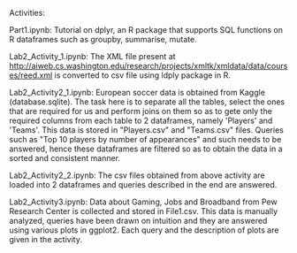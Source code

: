 Activities:

Part1.ipynb: Tutorial on dplyr, an R package that supports SQL functions on R dataframes such as groupby, summarise, mutate.

Lab2_Activity_1.ipynb: The XML file present at http://aiweb.cs.washington.edu/research/projects/xmltk/xmldata/data/courses/reed.xml is converted to csv file using ldply package in R.

Lab2_Activity2_1.ipynb: European soccer data is obtained from Kaggle (database.sqlite). The task here is to separate all the tables, select the ones that are required for us and perform joins on them so as to gete only the required columns from each table to 2 dataframes, namely 'Players' and 'Teams'. This data is stored in "Players.csv" and "Teams.csv" files. Queries such as "Top 10 players by number of appearances" and such needs to be answered, hence these dataframes are filtered so as to obtain the data in a sorted and consistent manner.

Lab2_Activity2_2.ipynb: The csv files obtained from above activity are loaded into 2 dataframes and queries described in the end are answered.

Lab2_Activity3.ipynb: Data about Gaming, Jobs and Broadband from Pew Research Center is collected and stored in File1.csv. This data is manually analyzed, queries have been drawn on intuition and they are answered using various plots in ggplot2. Each query and the description of plots are given in the activity.
